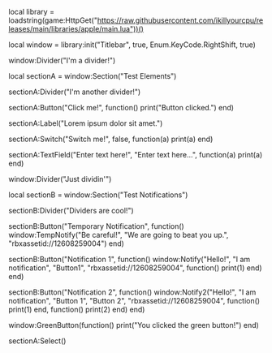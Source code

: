 local library = loadstring(game:HttpGet("https://raw.githubusercontent.com/ikillyourcpu/releases/main/libraries/apple/main.lua"))()


local window = library:init("Titlebar", true, Enum.KeyCode.RightShift, true)

window:Divider("I'm a divider!")

local sectionA = window:Section("Test Elements")

sectionA:Divider("I'm another divider!")

sectionA:Button("Click me!", function()
   print("Button clicked.")
end)

sectionA:Label("Lorem ipsum dolor sit amet.")

sectionA:Switch("Switch me!", false, function(a)
   print(a)
end)

sectionA:TextField("Enter text here!", "Enter text here...", function(a)
   print(a)
end)

window:Divider("Just dividin'")

local sectionB = window:Section("Test Notifications")

sectionB:Divider("Dividers are cool!")

sectionB:Button("Temporary Notification", function()
   window:TempNotify("Be careful!", "We are going to beat you up.", "rbxassetid://12608259004")
end)

sectionB:Button("Notification 1", function() window:Notify("Hello!", "I am notification", "Button1", "rbxassetid://12608259004",
   function()
       print(1)
   end)
end)

sectionB:Button("Notification 2", function() window:Notify2("Hello!", "I am notification", "Button 1", "Button 2", "rbxassetid://12608259004",
   function()
       print(1)
   end,
   function()
       print(2)
   end)
end)

window:GreenButton(function()
   print("You clicked the green button!")
end)

sectionA:Select()

